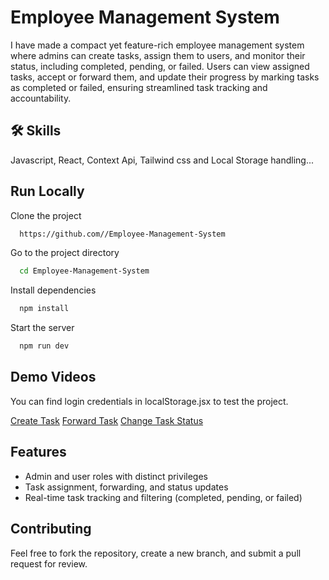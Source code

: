 
# Employee Management System

I have made a compact yet feature-rich employee management system where admins can create tasks, assign them to users, and monitor their status, including completed, pending, or failed. Users can view assigned tasks, accept or forward them, and update their progress by marking tasks as completed or failed, ensuring streamlined task tracking and accountability.

## 🛠 Skills
Javascript, React, Context Api, Tailwind css and Local Storage handling...
## Run Locally

Clone the project

```bash
  https://github.com//Employee-Management-System
```

Go to the project directory

```bash
  cd Employee-Management-System
```

Install dependencies

```bash
  npm install
```

Start the server

```bash
  npm run dev
```


## Demo Videos

You can find login credentials in localStorage.jsx to test the project.

[Create Task](./demo/CreateTask.mp4)
[Forward Task](./demo/ForwardTask.mp4)
[Change Task Status](./demo/StausUpdate.mp4)

## Features
- Admin and user roles with distinct privileges
- Task assignment, forwarding, and status updates
- Real-time task tracking and filtering (completed, pending, or failed)
## Contributing

Feel free to fork the repository, create a new branch, and submit a pull request for review.
